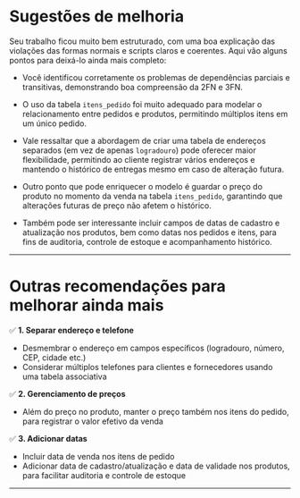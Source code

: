 # Sugestões de melhoria

Seu trabalho ficou muito bem estruturado, com uma boa explicação das violações das formas normais e scripts claros e coerentes. Aqui vão alguns pontos para deixá-lo ainda mais completo:

- Você identificou corretamente os problemas de dependências parciais e transitivas, demonstrando boa compreensão da 2FN e 3FN.

- O uso da tabela `itens_pedido` foi muito adequado para modelar o relacionamento entre pedidos e produtos, permitindo múltiplos itens em um único pedido.

- Vale ressaltar que a abordagem de criar uma tabela de endereços separados (em vez de apenas `logradouro`) pode oferecer maior flexibilidade, permitindo ao cliente registrar vários endereços e mantendo o histórico de entregas mesmo em caso de alteração futura.

- Outro ponto que pode enriquecer o modelo é guardar o preço do produto no momento da venda na tabela `itens_pedido`, garantindo que alterações futuras de preço não afetem o histórico.

- Também pode ser interessante incluir campos de datas de cadastro e atualização nos produtos, bem como datas nos pedidos e itens, para fins de auditoria, controle de estoque e acompanhamento histórico.

---

# Outras recomendações para melhorar ainda mais

✅ **1. Separar endereço e telefone**
- Desmembrar o endereço em campos específicos (logradouro, número, CEP, cidade etc.)
- Considerar múltiplos telefones para clientes e fornecedores usando uma tabela associativa

✅ **2. Gerenciamento de preços**
- Além do preço no produto, manter o preço também nos itens do pedido, para registrar o valor efetivo da venda

✅ **3. Adicionar datas**
- Incluir data de venda nos itens de pedido
- Adicionar data de cadastro/atualização e data de validade nos produtos, para facilitar auditoria e controle de estoque

---
